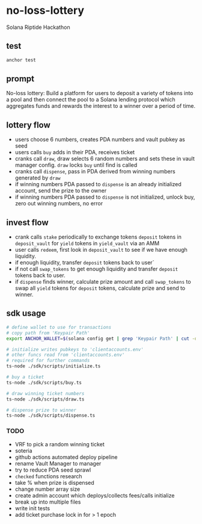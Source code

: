 # no-loss-lottery

Solana Riptide Hackathon

## test

```bash
anchor test
```

## prompt

No-loss lottery: Build a platform for users to deposit a variety of tokens into a pool and then connect the pool to a Solana lending protocol which aggregates funds and rewards the interest to a winner over a period of time.

## lottery flow

- users choose 6 numbers, creates PDA numbers and vault pubkey as seed
- users calls `buy` adds in their PDA, receives ticket
- cranks call `draw`, draw selects 6 random numbers and sets these in vault manager config. `draw` locks `buy` until find is called
- cranks call `dispense`, pass in PDA derived from winning numbers generated by `draw`
- if winning numbers PDA passed to `dispense` is an already initialized account, send the prize to the owner
- if winning numbers PDA passed to `dispense` is not initialized, unlock buy, zero out winning numbers, no error

## invest flow

- crank calls `stake` periodically to exchange tokens `deposit` tokens in `deposit_vault` for `yield` tokens in `yield_vault` via an AMM
- user calls `redeem`, first look in `deposit_vault` to see if we have enough liquidity.
- if enough liquidity, transfer `deposit` tokens back to user`
- if not call `swap_tokens` to get enough liquidity and transfer `deposit` tokens back to user.
- if `dispense` finds winner, calculate prize amount and call `swap_tokens` to swap all `yield` tokens for `deposit` tokens, calculate prize and send to winner.

## sdk usage

```bash
# define wallet to use for transactions
# copy path from 'Keypair Path'
export ANCHOR_WALLET=$(solana config get | grep 'Keypair Path' | cut -d ' ' -f3)

# initialize writes pubkeys to 'clientaccounts.env'
# other funcs read from 'clientaccounts.env'
# required for further commands
ts-node ./sdk/scripts/initialize.ts

# buy a ticket
ts-node ./sdk/scripts/buy.ts

# draw winning ticket numbers
ts-node ./sdk/scripts/draw.ts

# dispense prize to winner
ts-node ./sdk/scripts/dispense.ts
```

### TODO

- VRF to pick a random winning ticket
- soteria
- github actions automated deploy pipeline
- rename Vault Manager to manager
- try to reduce PDA seed sprawl
- `checked` functions research
- take % when prize is dispensed
- change number array size
- create admin account which deploys/collects fees/calls initialize
- break up into multiple files
- write init tests
- add ticket purchase lock in for > 1 epoch
